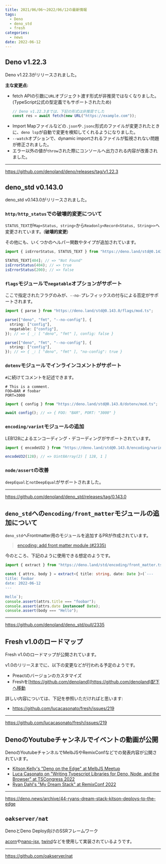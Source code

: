 ```yaml
---
title: 2021/06/06〜2022/06/12の最新情報
tags:
  - Deno
  - deno_std
  - fresh
categories:
  - news
date: 2022-06-12
---
```


## Deno v1.22.3

Deno v1.22.3がリリースされました。

**主な変更点:**

- fetch APIの引数に`URL`オブジェクト渡す形式が非推奨ではなくなりました。(TypeScript公式の型定義でもサポートされたため)
  ```typescript
  // Deno v1.22.3までは、下記の形式は非推奨でした
  const res = await fetch(new URL("https://example.com"));
  ```
- Import Mapファイルなどの`.json`や`.jsonc`形式のファイルが変更されたときに、`deno lsp`が自動で変更を検知してくれるようになりました。
- `--watch`オプションで、dynamic importされるファイルが監視されない問題が修正されました。
- エラー以外の値が`throw`された際にコンソールへ出力される内容が改善されました。

---

https://github.com/denoland/deno/releases/tag/v1.22.3

## deno_std v0.143.0

deno_std v0.143.0がリリースされました。

### `http/http_status`での破壊的変更について

`STATUS_TEXT`が`Map<Status, string>`から`Readonly<Record<Status, String>>`へ変更されています。(**破壊的変更**)

その他にも、いくつかのヘルパー関数やタイプが追加されています。

```typescript
import { isErrorStatus, STATUS_TEXT } from "https://deno.land/std@0.143.0/http/http_status.ts";

STATUS_TEXT[404]; // => "Not Found"
isErrorStatus(404); // => true
isErrorStatus(200); // => false
```

### `flags`モジュールで`negatable`オプションがサポート

ここで指定されたフラグのみが、`--no-`プレフィックスの付与による否定がサポートされます。

```typescript
import { parse } from "https://deno.land/std@0.143.0/flags/mod.ts";

parse(["deno", "fmt", "--no-config"], {
  string: ["config"],
  negatable: ["config"],
}); // => { _: [ "deno", "fmt" ], config: false }

parse(["deno", "fmt", "--no-config"], {
  string: ["config"],
}); // => { _: [ "deno", "fmt" ], "no-config": true }
```

### `dotenv`モジュールでインラインコメントがサポート

`#`に続けてコメントを記述できます。

```
# This is a comment.
FOO=BAR # foobar
PORT=3000
```

```javascript
import { config } from "https://deno.land/std@0.143.0/dotenv/mod.ts";

await config(); // => { FOO: "BAR", PORT: "3000" }
```

### `encoding/varint`モジュールの追加

LEB128によるエンコーディング・デコーディングがサポートされています。

```javascript
import { encodeU32 } from "https://deno.land/std@0.143.0/encoding/varint.ts";

encodeU32(128); // => Uint8Array(2) [ 128, 1 ]
```

### `node/assert`の改善

`deepEqual`と`notDeepEqual`がサポートされました。

---

https://github.com/denoland/deno_std/releases/tag/0.143.0

## `deno_std`への`encoding/front_matter`モジュールの追加について

`deno_std`へFrontmatter用のモジュールを追加するPRが作成されています。

> [encoding: add front matter module (#2335)](https://github.com/denoland/deno_std/pull/2335)

今のところ、下記のように使用できる想定のようです。

```typescript
import { extract } from "https://deno.land/std/encoding/front_matter.ts";

const { attrs, body } = extract<{ title: string, date: Date }>(`---
title: foobar
date: 2022-06-12
---

Hello`);
console.assert(attrs.title === "foobar");
console.assert(attrs.date instanceof Date);
console.assert(body === "Hello");
```

---

https://github.com/denoland/deno_std/pull/2335

## Fresh v1.0のロードマップ

Fresh v1.0のロードマップが公開されています。

v1.0のリリースまでに、以下の変更などが行われる予定のようです。

- Preactのバージョンのカスタマイズ
- Freshを[https://github.com/denoland](https://github.com/denoland)配下へ移動

詳しい内容については、下記を参照いただければと思います:

- https://github.com/lucacasonato/fresh/issues/219

---

https://github.com/lucacasonato/fresh/issues/219

## DenoのYoutubeチャンネルでイベントの動画が公開

DenoのYoutubeチャンネルでMelbJSやRemixConfなどでの発表内容が公開されています。

- [Kitson Kelly's "Deno on the Edge" at MelbJS Meetup](https://www.youtube.com/watch?v=G_2AgdgEbkI)
- [Luca Casonato on "Writing Typescript Libraries for Deno, Node, and the Browser" at TSCongress 2022](https://www.youtube.com/watch?v=91sGi9Gkxjg)
- [Ryan Dahl's "My Dream Stack" at RemixConf 2022](https://www.youtube.com/watch?v=3NR9Spj0DmQ)

---

https://deno.news/archive/44-ryans-dream-stack-kitson-deploys-to-the-edge

## `oakserver/nat`

DenoとDeno Deploy向けのSSRフレームワーク

[acorn](https://github.com/oakserver/acorn)や[nano-jsx](https://nanojsx.io/), [twind](https://twind.dev/)などを使用して実装されているようです。

---

https://github.com/oakserver/nat


